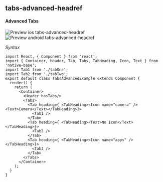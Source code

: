 ## tabs-advanced-headref
#### Advanced Tabs

![Preview ios tabs-advanced-headref](https://github.com/GeekyAnts/NativeBase-KitchenSink/raw/v2.5.0/screenshots/ios/tabs-advanced.gif)
![Preview android tabs-advanced-headref](https://github.com/GeekyAnts/NativeBase-KitchenSink/raw/v2.5.0/screenshots/android/tabs-advanced.gif)

*Syntax*

<pre class="line-numbers"><code class="language-jsx">import React, { Component } from 'react';
import { Container, Header, Tab, Tabs, TabHeading, Icon, Text } from 'native-base';
import Tab1 from './tabOne';
import Tab2 from './tabTwo';
​export default class TabsAdvancedExample extends Component {
  render() {
    return (
      &lt;Container>
        &lt;Header hasTabs/>
        &lt;Tabs>
          &lt;Tab heading={ &lt;TabHeading>&lt;Icon name="camera" />&lt;Text>Camera&lt;/Text>&lt;/TabHeading>}>
            &lt;Tab1 />
          &lt;/Tab>
          &lt;Tab heading={ &lt;TabHeading>&lt;Text>No Icon&lt;/Text>&lt;/TabHeading>}>
            &lt;Tab2 />
          &lt;/Tab>
          &lt;Tab heading={ &lt;TabHeading>&lt;Icon name="apps" />&lt;/TabHeading>}>
            &lt;Tab3 />
          &lt;/Tab>
        &lt;/Tabs>
      &lt;/Container>
    );
  }
}</code></pre><br />
